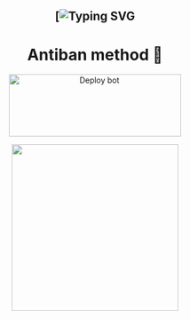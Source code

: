<div align="center">
 
 ## [![Typing SVG](https://readme-typing-svg.herokuapp.com?font=Rockstar-ExtraBold&color=FF0000&lines=WELCOME+TO+HERMIT+MD+WA+BOT+ANTIBAN+METHODS.;CREATED+BY+BL+ROSHAN+XER🌚👀;DONT+FORK+THE+REPO😮‍💨🌼+JUST+CLICK+ON+DEPOLY+TO+HEROKUENJOY🤍🖐🏻+🖤BOND+LEGENDS+OFFICIAL🖤)
# Antiban method 🌚
<a href="https://dashboard.heroku.com/new-app?template=https://github.com/roshanyt6/hermit-deploy" target="blank"><img align="center" src="https://i.imgur.com/6rs61MY.png" alt="Deploy bot" height="112" width="310" /></a>

<p align="center">
  <a href="https://wa.me/919656968050">
    <img height="300" src="https://i.imgur.com/GHimyfQ.jpg">
  </a>
</p>






